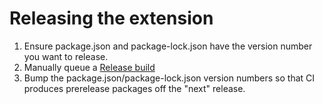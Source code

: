 # Releasing the extension

1. Ensure package.json and package-lock.json have the version number you want to release.
2. Manually queue a [Release build](https://dev.azure.com/ms/azure-pipelines-vscode/_build?definitionId=12)
3. Bump the package.json/package-lock.json version numbers so that CI produces prerelease packages off the "next" release.
